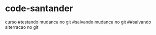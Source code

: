 # code-santander
curso
#testando mudanca no git
#salvando mudanca no git
##salvando alterracao no git